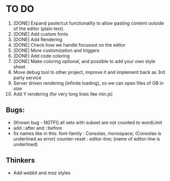 # TO DO

1. [DONE] Expand paste/cut functionality to allow pasting content outside of the editor (plain text).
2. [DONE] Add custom fonts
3. [DONE] Add Rendering
4. [DONE] Check how we handle focusout on the editor
5. [DONE] More customization and triggers
6. [DONE] Add code coloring
7. [DONE] Make coloring optional, and possible to add your own style sheet
8. Move debug tool to other project, improve it and implement back as 3rd party service
9. Server driven rendering (infinite loading), so we can open files of GB in size
10. Add Y rendering (for very long lines like min.js)


## Bugs:
- [Known bug - NGTFI] all sets with subset are not counted to wordLimit
- add ::after and ::before
- fix names like  in this:
font-family   : Consolas, monospace; (Consolas is underlined as error)
counter-reset : editor-line; (name of editor-line is underlined)



## Thinkers
- Add webkit and moz styles
